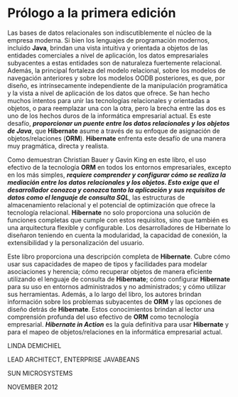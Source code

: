 # Prólogo a la primera edición

Las bases de datos relacionales son indiscutiblemente el núcleo de la empresa moderna. Si bien los lenguajes de programación modernos, incluido **Java**, brindan una vista intuitiva y orientada a objetos de las entidades comerciales a nivel de aplicación, los datos empresariales subyacentes a estas entidades son de naturaleza fuertemente relacional. Además, la principal fortaleza del modelo relacional, sobre los modelos de navegación anteriores y sobre los modelos OODB posteriores, es que, por diseño, es intrínsecamente independiente de la manipulación programática y la vista a nivel de aplicación de los datos que ofrece. Se han hecho muchos intentos para unir las tecnologías relacionales y orientadas a objetos, o para reemplazar una con la otra, pero la brecha entre las dos es uno de los hechos duros de la informática empresarial actual. Es este desafío, ***proporcionar un puente entre los datos relacionales y los objetos de Java***, que **Hibernate** asume a través de su enfoque de asignación de objetos/relaciones (**ORM**). **Hibernate** enfrenta este desafío de una manera muy pragmática, directa y realista.

Como demuestran Christian Bauer y Gavin King en este libro, el uso efectivo de la tecnología **ORM** en todos los entornos empresariales, excepto en los más simples, ***requiere comprender y configurar cómo se realiza la mediación entre los datos relacionales y los objetos. Esto exige que el desarrollador conozca y conozca tanto la aplicación y sus requisitos de datos como el lenguaje de consulta SQL***, las estructuras de almacenamiento relacional y el potencial de optimización que ofrece la tecnología relacional. **Hibernate** no solo proporciona una solución de funciones completas que cumple con estos requisitos, sino que también es una arquitectura flexible y configurable. Los desarrolladores de Hibernate lo diseñaron teniendo en cuenta la modularidad, la capacidad de conexión, la extensibilidad y la personalización del usuario.

Este libro proporciona una descripción completa de **Hibernate**. Cubre cómo usar sus capacidades de mapeo de tipos y facilidades para modelar asociaciones y herencia; cómo recuperar objetos de manera eficiente utilizando el lenguaje de consulta de **Hibernate**; cómo configurar **Hibernate** para su uso en entornos administrados y no administrados; y cómo utilizar sus herramientas. Además, a lo largo del libro, los autores brindan información sobre los problemas subyacentes de **ORM** y las opciones de diseño detrás de **Hibernate**. Estos conocimientos brindan al lector una comprensión profunda del uso efectivo de **ORM** como tecnología empresarial. ***Hibernate in Action*** es la guía definitiva para usar **Hibernate** y para el mapeo de objetos/relaciones en la informática empresarial actual.

LINDA DEMICHIEL

LEAD ARCHITECT, ENTERPRISE JAVABEANS

SUN MICROSYSTEMS

NOVEMBER 2012
